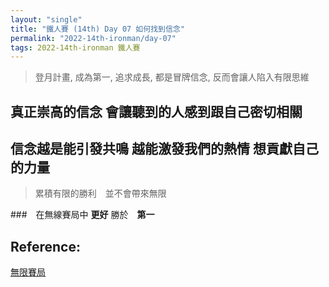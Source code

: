```yaml
---
layout: "single"
title: "鐵人賽 (14th) Day 07 如何找到信念"
permalink: "2022-14th-ironman/day-07"
tags: 2022-14th-ironman 鐵人賽
---
```


> 登月計畫, 成為第一, 追求成長, 都是冒牌信念, 反而會讓人陷入有限思維

## 真正崇高的信念 會讓聽到的人感到跟自己密切相關

## 信念越是能引發共鳴 越能激發我們的熱情 想貢獻自己的力量

> 累積有限的勝利　並不會帶來無限

###　在無線賽局中 **更好** 勝於　**第一**


## Reference:

[無限賽局](https://www.books.com.tw/products/0010879567?sloc=main)  